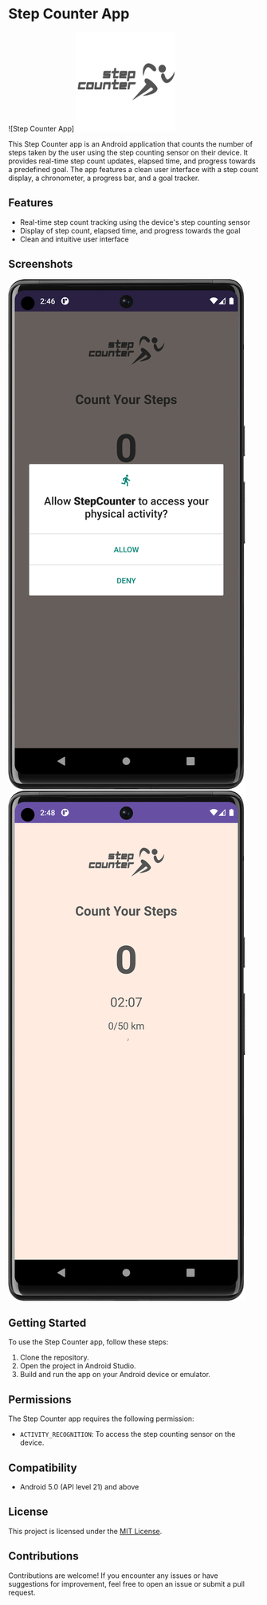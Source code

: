# Step Counter App

![Step Counter App]
<img src="app_logo.png" alt="Step Counter App" width="200">

This Step Counter app is an Android application that counts the number of steps taken by the user using the step counting sensor on their device. It provides real-time step count updates, elapsed time, and progress towards a predefined goal. The app features a clean user interface with a step count display, a chronometer, a progress bar, and a goal tracker.

## Features

- Real-time step count tracking using the device's step counting sensor
- Display of step count, elapsed time, and progress towards the goal
- Clean and intuitive user interface

## Screenshots

![Screenshot 1](screenshot_1.png)
![Screenshot 2](screenshot_2.png)

## Getting Started

To use the Step Counter app, follow these steps:

1. Clone the repository.
2. Open the project in Android Studio.
3. Build and run the app on your Android device or emulator.

## Permissions

The Step Counter app requires the following permission:

- `ACTIVITY_RECOGNITION`: To access the step counting sensor on the device.

## Compatibility

- Android 5.0 (API level 21) and above

## License

This project is licensed under the [MIT License](LICENSE).

## Contributions

Contributions are welcome! If you encounter any issues or have suggestions for improvement, feel free to open an issue or submit a pull request.


